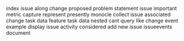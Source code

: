 index issue along change proposed problem statement issue important metric capture represent presently monocle collect issue associated change task data feature task data nested cant query like change event example display issue activity considered add new issue issueevents document
